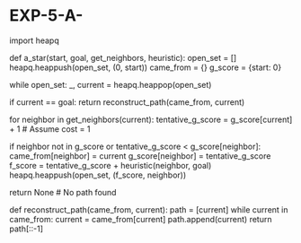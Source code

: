 # EXP-5-A-
import heapq

def a_star(start, goal, get_neighbors, heuristic):
    open_set = []
    heapq.heappush(open_set, (0, start))
    came_from = {}
    g_score = {start: 0}

   while open_set:
        _, current = heapq.heappop(open_set)

   if current == goal:
            return reconstruct_path(came_from, current)

   for neighbor in get_neighbors(current):
            tentative_g_score = g_score[current] + 1  # Assume cost = 1

   if neighbor not in g_score or tentative_g_score < g_score[neighbor]:
                came_from[neighbor] = current
                g_score[neighbor] = tentative_g_score
                f_score = tentative_g_score + heuristic(neighbor, goal)
                heapq.heappush(open_set, (f_score, neighbor))

  return None  # No path found

def reconstruct_path(came_from, current):
    path = [current]
    while current in came_from:
        current = came_from[current]
        path.append(current)
    return path[::-1]

